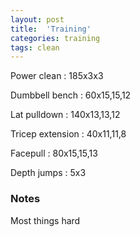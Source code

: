 ```yaml
---
layout: post
title:  'Training'
categories: training
tags: clean
---
```


Power clean  :  185x3x3

Dumbbell bench  :  60x15,15,12

Lat pulldown  :  140x13,13,12

Tricep extension  :  40x11,11,8

Facepull  : 80x15,15,13

Depth jumps  :  5x3

### Notes

Most things hard

